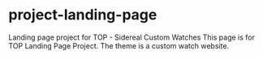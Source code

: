 # project-landing-page
Landing page project for TOP - Sidereal Custom Watches
This page is for TOP Landing Page Project. The theme is a custom watch website.